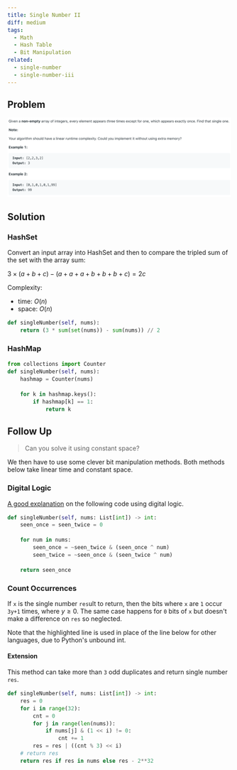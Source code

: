 ```yaml
---
title: Single Number II
diff: medium
tags:
  - Math
  - Hash Table
  - Bit Manipulation
related:
  - single-number
  - single-number-iii
---
```


## Problem

<img class="medium-zoom" src="/algo/single-number-ii.png" alt="https://www.lintcode.com/problem/single-number-ii">

## Solution

### HashSet

Convert an input array into HashSet and then to compare the tripled sum of the set with the array sum:

$3 \times (a + b + c) - (a + a + a + b + b + b + c) = 2c$

Complexity:

- time: $O(n)$
- space: $O(n)$

```py
def singleNumber(self, nums):
    return (3 * sum(set(nums)) - sum(nums)) // 2
```

### HashMap

```py
from collections import Counter
def singleNumber(self, nums):
    hashmap = Counter(nums)

    for k in hashmap.keys():
        if hashmap[k] == 1:
            return k
```

## Follow Up

> Can you solve it using constant space?

We then have to use some clever bit manipulation methods. Both methods below take linear time and constant space.

### Digital Logic

[A good explanation](https://medium.com/@lenchen/leetcode-137-single-number-ii-31af98b0f462) on the following code using digital logic.

```py
def singleNumber(self, nums: List[int]) -> int:
    seen_once = seen_twice = 0

    for num in nums:
        seen_once = ~seen_twice & (seen_once ^ num)
        seen_twice = ~seen_once & (seen_twice ^ num)

    return seen_once
```

### Count Occurrences

If `x` is the single number `res`ult to return, then the bits where `x` are `1` occur `3y+1` times, where $y \ge 0$. The same case happens for `0` bits of `x` but doesn't make a difference on `res` so neglected.

Note that the highlighted line is used in place of the line below for other languages, due to Python's unbound int.

#### Extension

This method can take more than `3` odd duplicates and return single number `res`.

```py {9}
def singleNumber(self, nums: List[int]) -> int:
    res = 0
    for i in range(32):
        cnt = 0
        for j in range(len(nums)):
            if nums[j] & (1 << i) != 0:
                cnt += 1
        res = res | ((cnt % 3) << i)
    # return res
    return res if res in nums else res - 2**32
```

<!-- General algo (REDO): https://leetcode.com/problems/single-number-ii/discuss/43295/Detailed-explanation-and-generalization-of-the-bitwise-operation-method-for-single-numbers -->
